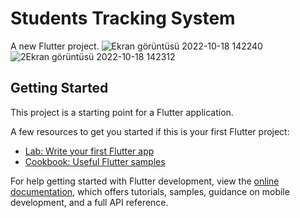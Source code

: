 # Students Tracking System

A new Flutter project.
![Ekran görüntüsü 2022-10-18 142240](https://user-images.githubusercontent.com/45715397/196416497-6bc8666b-76f4-43a9-bb3b-f32b09b74b54.png)
![2Ekran görüntüsü 2022-10-18 142312](https://user-images.githubusercontent.com/45715397/196416711-a490d32a-7057-4f6e-a65e-191f8ce53fe9.png)

## Getting Started

This project is a starting point for a Flutter application.

A few resources to get you started if this is your first Flutter project:

- [Lab: Write your first Flutter app](https://docs.flutter.dev/get-started/codelab)
- [Cookbook: Useful Flutter samples](https://docs.flutter.dev/cookbook)

For help getting started with Flutter development, view the
[online documentation](https://docs.flutter.dev/), which offers tutorials,
samples, guidance on mobile development, and a full API reference.
